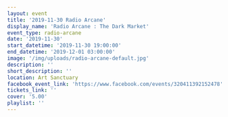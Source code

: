 ```yaml
---
layout: event
title: '2019-11-30 Radio Arcane'
display_name: 'Radio Arcane : The Dark Market'
event_type: radio-arcane
date: '2019-11-30'
start_datetime: '2019-11-30 19:00:00'
end_datetime: '2019-12-01 03:00:00'
image: '/img/uploads/radio-arcane-default.jpg'
description: ''
short_description: ''
location: Art Sanctuary
facebook_event_link: 'https://www.facebook.com/events/320411392152478'
tickets_link: ''
cover: '5.00'
playlist: ''
---
```

